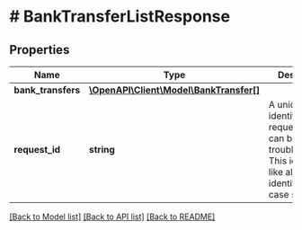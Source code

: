 # # BankTransferListResponse

## Properties

Name | Type | Description | Notes
------------ | ------------- | ------------- | -------------
**bank_transfers** | [**\OpenAPI\Client\Model\BankTransfer[]**](BankTransfer.md) |  |
**request_id** | **string** | A unique identifier for the request, which can be used for troubleshooting. This identifier, like all Plaid identifiers, is case sensitive. |

[[Back to Model list]](../../README.md#models) [[Back to API list]](../../README.md#endpoints) [[Back to README]](../../README.md)
